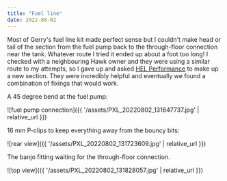 ```yaml
---
title: "Fuel line"
date: 2022-08-02
---
```


Most of Gerry's fuel line kit made perfect sense but I couldn't make head or tail of the section from the fuel pump back to the through-floor connection near the tank. Whatever route I tried it ended up about a foot too long! I checked with a neighbouring Hawk owner and they were using a similar route to my attempts, so I gave up and asked [HEL Performance](https://www.helperformance.com/) to make up a new section. They were incredibly helpful and eventually we found a combination of fixings that would work.

A 45 degree bend at the fuel pump:

![fuel pump connection]({{ '/assets/PXL_20220802_131647737.jpg' | relative_url }})

16 mm P-clips to keep everything away from the bouncy bits:

![rear view]({{ '/assets/PXL_20220802_131723609.jpg' | relative_url }})

The banjo fitting waiting for the through-floor connection.

![top view]({{ '/assets/PXL_20220802_131828057.jpg' | relative_url }})

